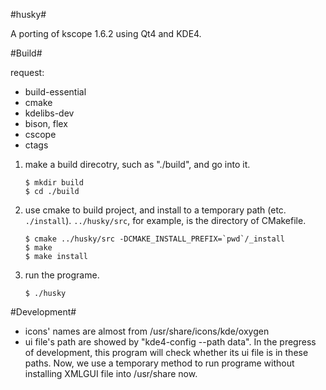 #husky#

A porting of kscope 1.6.2 using Qt4 and KDE4.

#Build#

request:
- build-essential
- cmake
- kdelibs-dev
- bison, flex
- cscope
- ctags

1. make a build direcotry, such as "./build", and go into it.
    ```shell
    $ mkdir build
    $ cd ./build
    ```

2. use cmake to build project, and install to a temporary path (etc. `./install`). 
   `../husky/src`, for example, is the directory of CMakefile.
    ```shell
    $ cmake ../husky/src -DCMAKE_INSTALL_PREFIX=`pwd`/_install
    $ make
    $ make install
    ```
    
3. run the programe.
    ```shell
    $ ./husky
    ```

#Development#

- icons' names are almost from /usr/share/icons/kde/oxygen
- ui file's path are showed by "kde4-config --path data".
  In the pregress of development, this program will check whether its ui file is in these paths.
  Now, we use a temporary method to run programe without installing XMLGUI file into /usr/share now.
